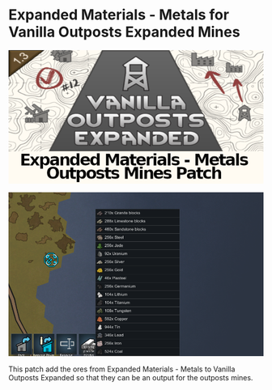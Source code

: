 # Expanded Materials - Metals for Vanilla Outposts Expanded Mines

![](https://github.com/Daria40K/Expanded-Materials-Metals-for-Outposts-Mines/blob/main/About/Preview.png)

![](https://github.com/Daria40K/Expanded-Materials-Metals-for-Outposts-Mines/blob/main/image_1.png)

This patch add the ores from Expanded Materials - Metals to Vanilla Outposts Expanded so that they can be an output for the outposts mines.
